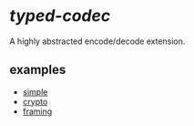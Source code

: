 # _typed-codec_

A highly abstracted encode/decode extension.

## examples

- [simple](./tests/simple.rs)
- [crypto](./tests/crypto.rs)
- [framing](./tests/framing.rs)

